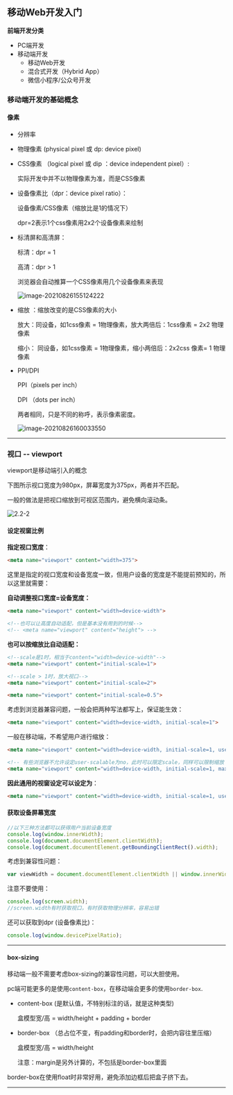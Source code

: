 

## 移动Web开发入门

**前端开发分类**

- PC端开发
- 移动端开发
  - 移动Web开发
  - 混合式开发（Hybrid App）
  - 微信小程序/公众号开发



### 移动端开发的基础概念

#### 像素

- 分辨率

- 物理像素 (physical pixel 或 dp: device pixel)

- CSS像素 （logical pixel 或 dip ：device independent pixel）: 

  实际开发中并不以物理像素为准，而是CSS像素

- 设备像素比（dpr：device pixel ratio）：

  设备像素/CSS像素（缩放比是1的情况下）

  dpr=2表示1个css像素用2x2个设备像素来绘制

- 标清屏和高清屏：

  标清：dpr = 1

  高清：dpr > 1

  浏览器会自动推算一个CSS像素用几个设备像素来表现

  ![image-20210826155124222](http://yunabell-image-repository.oss-cn-shanghai.aliyuncs.com/img/image-20210826155124222.png)

- 缩放 ：缩放改变的是CSS像素的大小

  放大：同设备，如1css像素 = 1物理像素，放大两倍后：1css像素 = 2x2 物理像素

  缩小： 同设备，如1css像素 = 1物理像素，缩小两倍后：2x2css 像素= 1 物理像素

- PPI/DPI

  PPI（pixels per inch）

  DPI （dots per inch）

  两者相同，只是不同的称呼，表示像素密度。

  ![image-20210826160033550](http://yunabell-image-repository.oss-cn-shanghai.aliyuncs.com/img/image-20210826160033550.png)



****



### 视口 -- viewport

viewport是移动端引入的概念

下图所示视口宽度为980px，屏幕宽度为375px，两者并不匹配。

一般的做法是把视口缩放到可视区范围内，避免横向滚动条。

![2.2-2](http://yunabell-image-repository.oss-cn-shanghai.aliyuncs.com/img/2.2-2.png)



#### 设定视窗比例

**指定视口宽度**：

```html
<meta name="viewport" content="width=375">
```

这里是指定的视口宽度和设备宽度一致，但用户设备的宽度是不能提前预知的，所以这里就需要：

**自动调整视口宽度=设备宽度：**

```html
<meta name="viewport" content="width=device-width">

<!--也可以让高度自动适配，但是基本没有用到的时候-->
<!-- <meta name="viewport" content="height"> -->
```

**也可以按缩放比自动适配：**

```html
<!--scale是1时，相当于content="width=device-width"-->
<meta name="viewport" content="initial-scale=1">

<!--scale > 1时，放大视口-->
<meta name="viewport" content="initial-scale=2">

<meta name="viewport" content="initial-scale=0.5">
```

考虑到浏览器兼容问题，一般会把两种写法都写上，保证能生效：

```html
<meta name="viewport" content="width=device-width, initial-scale=1">
```

一般在移动端，不希望用户进行缩放：

```html
<meta name="viewport" content="width=device-width, initial-scale=1, user-scalable=no">

<!-- 有些浏览器不允许设定user-scalable为no，此时可以限定scale，同样可以限制缩放 -->
<meta name="viewport" content="width=device-width, initial-scale=1, maximum-scale=1, minimum-scale=1">
```

**因此通用的视窗设定可以设定为**：

```html
<meta name="viewport" content="width=device-width, initial-scale=1, user-scalable=no, maximum-scale=1, minimum-scale=1">
```



#### 获取设备屏幕宽度

```javascript
//以下三种方法都可以获得用户当前设备宽度
console.log(window.innerWidth);
console.log(document.documentElement.clientWidth);
console.log(document.documentElement.getBoundingClientRect().width);
```

考虑到兼容性问题：

```javascript
var viewWidth = document.documentElement.clientWidth || window.innerWidth;
```

注意不要使用：

```javascript
console.log(screen.width);
//screen.width有时获取视口，有时获取物理分辨率，容易出错
```

还可以获取到dpr (设备像素比)：

```javascript
console.log(window.devicePixelRatio);
```



****

#### box-sizing

移动端一般不需要考虑box-sizing的兼容性问题，可以大胆使用。

pc端可能更多的是使用`content-box`，在移动端会更多的使用`border-box`.

- content-box (是默认值，不特别标注的话，就是这种类型)

  盒模型宽/高 = width/height + padding + border

- border-box （总占位不变，有padding和border时，会把内容往里压缩）

  盒模型宽/高 = width/height

  注意：margin是另外计算的，不包括是border-box里面

border-box在使用float时非常好用，避免添加边框后把盒子挤下去。



****

